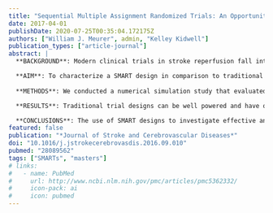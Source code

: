 ```yaml
---
title: "Sequential Multiple Assignment Randomized Trials: An Opportunity for Improved Design of Stroke Reperfusion Trials"
date: 2017-04-01
publishDate: 2020-07-25T00:35:04.172175Z
authors: ["William J. Meurer", admin, "Kelley Kidwell"]
publication_types: ["article-journal"]
abstract: |
  **BACKGROUND**: Modern clinical trials in stroke reperfusion fall into 2 categories: alternative systemic pharmacological regimens to alteplase and “rescue” endovascular approaches using targeted thrombectomy devices and/or medications delivered directly for persistently occluded vessels. Clinical trials in stroke have not evaluated how initial pharmacological thrombolytic management might influence subsequent rescue strategy. A sequential multiple assignment randomized trial (SMART) is a novel trial design that can test these dynamic treatment regimens and lead to treatment guidelines that more closely mimic practice.

  **AIM**: To characterize a SMART design in comparison to traditional approaches for stroke reperfusion trials.
  
  **METHODS**: We conducted a numerical simulation study that evaluated the performance of contrasting acute stroke clinical trial designs of both initial reperfusion and rescue therapy. We compare a SMART design where the same patients are followed through initial reperfusion and rescue therapy within 1 trial to a standard phase III design comparing 2 reperfusion treatments and a separate phase II futility design of rescue therapy in terms of sample size, power, and ability to address particular research questions.

  **RESULTS**: Traditional trial designs can be well powered and have optimal design characteristics for independent treatment effects. When treatments, such as the reperfusion and rescue therapies, may interact, commonly used designs fail to detect this. A SMART design, with similar sample size to standard designs, can detect treatment interactions.

  **CONCLUSIONS**: The use of SMART designs to investigate effective and realistic dynamic treatment regimens is a promising way to accelerate the discovery of new, effective treatments for stroke.
featured: false
publication: "*Journal of Stroke and Cerebrovascular Diseases*"
doi: "10.1016/j.jstrokecerebrovasdis.2016.09.010"
pubmed: "28089562"
tags: ["SMARTs", "masters"]
# links:
#   - name: PubMed
#     url: http://www.ncbi.nlm.nih.gov/pmc/articles/pmc5362332/
#     icon-pack: ai
#     icon: pubmed
---
```

